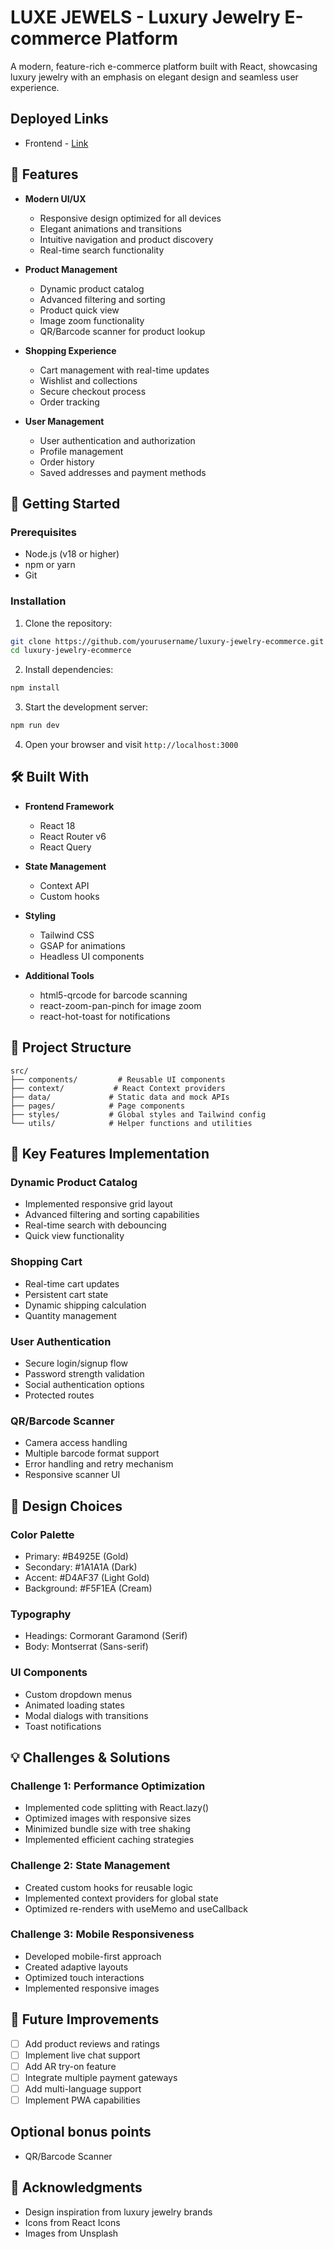 # LUXE JEWELS - Luxury Jewelry E-commerce Platform

A modern, feature-rich e-commerce platform built with React, showcasing luxury jewelry with an emphasis on elegant design and seamless user experience.

## Deployed Links

- Frontend -  [Link](https://e-commerce-jewelry.pages.dev/)

## 🌟 Features

- **Modern UI/UX**
  - Responsive design optimized for all devices
  - Elegant animations and transitions
  - Intuitive navigation and product discovery
  - Real-time search functionality

- **Product Management**
  - Dynamic product catalog
  - Advanced filtering and sorting
  - Product quick view
  - Image zoom functionality
  - QR/Barcode scanner for product lookup

- **Shopping Experience**
  - Cart management with real-time updates
  - Wishlist and collections
  - Secure checkout process
  - Order tracking

- **User Management**
  - User authentication and authorization
  - Profile management
  - Order history
  - Saved addresses and payment methods

## 🚀 Getting Started

### Prerequisites

- Node.js (v18 or higher)
- npm or yarn
- Git

### Installation

1. Clone the repository:
```bash
git clone https://github.com/yourusername/luxury-jewelry-ecommerce.git
cd luxury-jewelry-ecommerce
```

2. Install dependencies:
```bash
npm install
```

3. Start the development server:
```bash
npm run dev
```

4. Open your browser and visit `http://localhost:3000`

## 🛠️ Built With

- **Frontend Framework**
  - React 18
  - React Router v6
  - React Query

- **State Management**
  - Context API
  - Custom hooks

- **Styling**
  - Tailwind CSS
  - GSAP for animations
  - Headless UI components

- **Additional Tools**
  - html5-qrcode for barcode scanning
  - react-zoom-pan-pinch for image zoom
  - react-hot-toast for notifications

## 📂 Project Structure

```
src/
├── components/         # Reusable UI components
├── context/           # React Context providers
├── data/             # Static data and mock APIs
├── pages/            # Page components
├── styles/           # Global styles and Tailwind config
└── utils/            # Helper functions and utilities
```

## 🎯 Key Features Implementation

### Dynamic Product Catalog
- Implemented responsive grid layout
- Advanced filtering and sorting capabilities
- Real-time search with debouncing
- Quick view functionality

### Shopping Cart
- Real-time cart updates
- Persistent cart state
- Dynamic shipping calculation
- Quantity management

### User Authentication
- Secure login/signup flow
- Password strength validation
- Social authentication options
- Protected routes

### QR/Barcode Scanner
- Camera access handling
- Multiple barcode format support
- Error handling and retry mechanism
- Responsive scanner UI

## 🎨 Design Choices

### Color Palette
- Primary: #B4925E (Gold)
- Secondary: #1A1A1A (Dark)
- Accent: #D4AF37 (Light Gold)
- Background: #F5F1EA (Cream)

### Typography
- Headings: Cormorant Garamond (Serif)
- Body: Montserrat (Sans-serif)

### UI Components
- Custom dropdown menus
- Animated loading states
- Modal dialogs with transitions
- Toast notifications

## 💡 Challenges & Solutions

### Challenge 1: Performance Optimization
- Implemented code splitting with React.lazy()
- Optimized images with responsive sizes
- Minimized bundle size with tree shaking
- Implemented efficient caching strategies

### Challenge 2: State Management
- Created custom hooks for reusable logic
- Implemented context providers for global state
- Optimized re-renders with useMemo and useCallback

### Challenge 3: Mobile Responsiveness
- Developed mobile-first approach
- Created adaptive layouts
- Optimized touch interactions
- Implemented responsive images

## 🔄 Future Improvements

- [ ] Add product reviews and ratings
- [ ] Implement live chat support
- [ ] Add AR try-on feature
- [ ] Integrate multiple payment gateways
- [ ] Add multi-language support
- [ ] Implement PWA capabilities

## Optional bonus points 
- QR/Barcode Scanner

## 🙏 Acknowledgments

- Design inspiration from luxury jewelry brands
- Icons from React Icons
- Images from Unsplash
